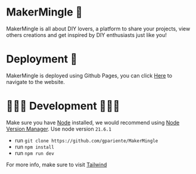 # MakerMingle 📐

MakerMingle is all about DIY lovers, a platform to share your projects, view others creations and get inspired by DIY enthusiasts just like you!

# Deployment 🚀

MakerMingle is deployed using Github Pages, you can click [Here](https://gpariente.github.io/MakerMingle/) to navigate to the website.

# 👩🏻‍💻 Development 👨🏻‍💻

Make sure you have [Node](https://nodejs.org/en) installed, we would recommend using [Node Version Manager](https://github.com/nvm-sh/nvm).
Use node version `21.6.1`

- run `git clone https://github.com/gpariente/MakerMingle`
- run `npm install`
- run `npm run dev`

For more info, make sure to visit [Tailwind](https://tailwindcss.com/)


